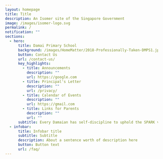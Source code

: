 ```yaml
---
layout: homepage
title: Title
description: An Isomer site of the Singapore Government
image: /images/isomer-logo.svg
permalink: /
notification: ""
sections:
  - hero:
      title: Damai Primary School
      background: /images/HomeMatter/2018-Professionally-Taken-DMPS1.jpg
      button: Contact Us
      url: /contact-us/
      key_highlights:
        - title: Announcements
          description: ""
          url: https://google.com
        - title: Principal's Letter
          description: ""
          url: /privacy/
        - title: Calendar of Events
          description: ""
          url: https://gmail.com
        - title: Links for Parents
          description: ""
          url: ""
      subtitle: Every Damaian has self-discipline to uphold the SPARK values
  - infobar:
      title: Infobar title
      subtitle: Subtitle
      description: About a sentence worth of description here
      button: Button text
      url: /faq/
---
```



